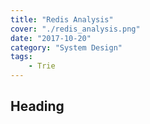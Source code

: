 ```yaml
---
title: "Redis Analysis"
cover: "./redis_analysis.png"
date: "2017-10-20"
category: "System Design"
tags:
    - Trie
---
```



## Heading